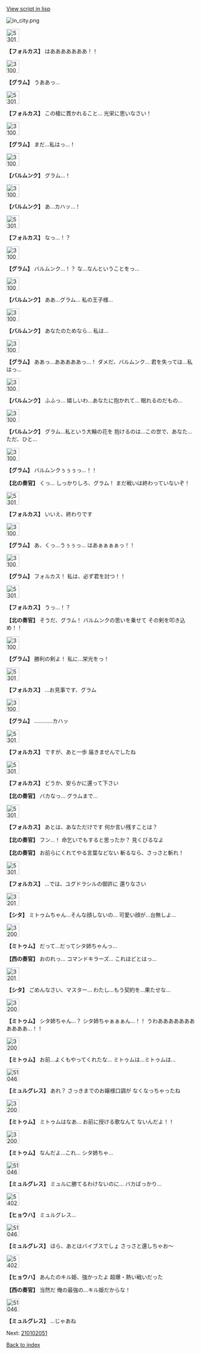 [View script in lisp](../scripts/210102043.txt)

![in_city.png](../images/backgrounds/in_city.png)

<img src="../images/units/5301811.png" alt="5301811.png" height="34"/>

**【フォルカス】**
はあああああああ！！

<img src="../images/units/3100811.png" alt="3100811.png" height="34"/>

**【グラム】**
うああっ…

<img src="../images/units/5301811.png" alt="5301811.png" height="34"/>

**【フォルカス】**
この槍に貫かれること…
光栄に思いなさい！

<img src="../images/units/3100811.png" alt="3100811.png" height="34"/>

**【グラム】**
まだ…私はっ…！

<img src="../images/units/3100911.png" alt="3100911.png" height="34"/>

**【バルムンク】**
グラム…！

<img src="../images/units/3100911.png" alt="3100911.png" height="34"/>

**【バルムンク】**
あ…カハッ…！

<img src="../images/units/5301811.png" alt="5301811.png" height="34"/>

**【フォルカス】**
なっ…！？

<img src="../images/units/3100811.png" alt="3100811.png" height="34"/>

**【グラム】**
バルムンク…！？
な…なんということをっ…

<img src="../images/units/3100911.png" alt="3100911.png" height="34"/>

**【バルムンク】**
ああ…グラム…
私の王子様…

<img src="../images/units/3100911.png" alt="3100911.png" height="34"/>

**【バルムンク】**
あなたのためなら…
私は…

<img src="../images/units/3100811.png" alt="3100811.png" height="34"/>

**【グラム】**
ああっ…あああああっ…！
ダメだ、バルムンク…
君を失っては…私はっ…

<img src="../images/units/3100911.png" alt="3100911.png" height="34"/>

**【バルムンク】**
ふふっ…
嬉しいわ…あなたに抱かれて…
眠れるのだもの…

<img src="../images/units/3100911.png" alt="3100911.png" height="34"/>

**【バルムンク】**
グラム…私という大輪の花を
抱けるのは…この世で、あなた…
ただ、ひと…

<img src="../images/units/3100811.png" alt="3100811.png" height="34"/>

**【グラム】**
バルムンクぅぅぅっ…！！

**【北の奏官】**
くっ…
しっかりしろ、グラム！
まだ戦いは終わっていないぞ！

<img src="../images/units/5301811.png" alt="5301811.png" height="34"/>

**【フォルカス】**
いいえ、終わりです

<img src="../images/units/3100811.png" alt="3100811.png" height="34"/>

**【グラム】**
あ、くっ…うぅぅっ…
はあぁぁぁぁっ！！

<img src="../images/units/3100811.png" alt="3100811.png" height="34"/>

**【グラム】**
フォルカス！
私は、必ず君を討つ！！

<img src="../images/units/5301811.png" alt="5301811.png" height="34"/>

**【フォルカス】**
うっ…！？

**【北の奏官】**
そうだ、グラム！
バルムンクの思いを乗せて
その剣を叩き込め！！

<img src="../images/units/3100811.png" alt="3100811.png" height="34"/>

**【グラム】**
勝利の剣よ！
私に…栄光をっ！

<img src="../images/units/5301811.png" alt="5301811.png" height="34"/>

**【フォルカス】**
…お見事です、グラム

<img src="../images/units/3100811.png" alt="3100811.png" height="34"/>

**【グラム】**
…………カハッ

<img src="../images/units/5301811.png" alt="5301811.png" height="34"/>

**【フォルカス】**
ですが、あと一歩
届きませんでしたね

<img src="../images/units/5301811.png" alt="5301811.png" height="34"/>

**【フォルカス】**
どうか、安らかに還って下さい

**【北の奏官】**
バカなっ…
グラムまで…

<img src="../images/units/5301811.png" alt="5301811.png" height="34"/>

**【フォルカス】**
あとは、あなただけです
何か言い残すことは？

**【北の奏官】**
フン…！
命乞いでもすると思ったか？
見くびるなよ

**【北の奏官】**
お前らにくれてやる言葉などない
斬るなら、さっさと斬れ！

<img src="../images/units/5301811.png" alt="5301811.png" height="34"/>

**【フォルカス】**
…では、ユグドラシルの御許に
還りなさい

<img src="../images/units/3201611.png" alt="3201611.png" height="34"/>

**【シタ】**
ミトゥムちゃん…そんな顔しないの…
可愛い顔が…台無しよ…

<img src="../images/units/3200511.png" alt="3200511.png" height="34"/>

**【ミトゥム】**
だって…だってシタ姉ちゃんっ…

**【西の奏官】**
おのれっ…
コマンドキラーズ…
これほどとはっ…

<img src="../images/units/3201611.png" alt="3201611.png" height="34"/>

**【シタ】**
ごめんなさい、マスター…
わたし…もう契約を…果たせな…

<img src="../images/units/3200511.png" alt="3200511.png" height="34"/>

**【ミトゥム】**
シタ姉ちゃん…？
シタ姉ちゃぁぁぁん…！！
うわあああああああああああ…！！

<img src="../images/units/3200511.png" alt="3200511.png" height="34"/>

**【ミトゥム】**
お前…よくもやってくれたな…
ミトゥムは…ミトゥムは…

<img src="../images/units/5104611.png" alt="5104611.png" height="34"/>

**【ミュルグレス】**
あれ？
さっきまでのお嬢様口調が
なくなっちゃったね

<img src="../images/units/3200511.png" alt="3200511.png" height="34"/>

**【ミトゥム】**
ミトゥムはなあ…
お前に授ける歌なんて
ないんだよ！！

<img src="../images/units/3200511.png" alt="3200511.png" height="34"/>

**【ミトゥム】**
なんだよ…これ…
シタ姉ちゃ…

<img src="../images/units/5104611.png" alt="5104611.png" height="34"/>

**【ミュルグレス】**
ミュルに勝てるわけないのに…
バカばっかり…

<img src="../images/units/5402011.png" alt="5402011.png" height="34"/>

**【ヒョウハ】**
ミュルグレス…

<img src="../images/units/5104611.png" alt="5104611.png" height="34"/>

**【ミュルグレス】**
ほら、あとはバイブスでしょ
さっさと還しちゃお～

<img src="../images/units/5402011.png" alt="5402011.png" height="34"/>

**【ヒョウハ】**
あんたのキル姫、強かったよ
超爆・熱い戦いだった

**【西の奏官】**
当然だ
俺の最強の…キル姫だからな！

<img src="../images/units/5104611.png" alt="5104611.png" height="34"/>

**【ミュルグレス】**
…じゃあね


Next: [210102051](210102051.md)

[Back to index](index.md)
